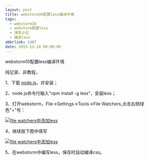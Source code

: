 ```yaml
---
layout: post
title: webstorm10配置less编译环境
tags:
  - webstorm10
  - webstorm配置less
  - 清学小记
  - 编译less
abbrlink: 1487
date: 2015-12-24 00:00:00
---
```


<!-- build time:Sat Jun 23 2018 12:05:15 GMT+0800 (中国标准时间) -->

webstorm10配置less编译环境

纯记录、非教程，

1、下载 [node.js](https://nodejs.org/en/)，并安装；

2、node.js命令行输入"npm install -g less"，安装less；

3、打开webstorm，File→Settings→Tools→File Watchers,点击右侧绿色"+"号：

[![file watchers中添加less](http://image.bmqy.net/uploads/2015/12/2015122415184697-108x300.png)](http://www.bmqy.net/uploads/2015/12/2015122415184697.png)

4、继续按下图中填写

[![file watchers中添加less](http://image.bmqy.net/uploads/2015/12/2015122415215272-300x260.png)](http://www.bmqy.net/uploads/2015/12/2015122415215272.png)

5、在webstorm中编写less，保存时自动编译css。
<!-- rebuild by neat -->